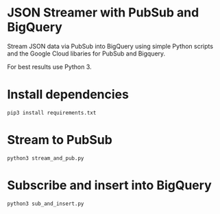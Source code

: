 # JSON Streamer with PubSub and BigQuery

Stream JSON data via PubSub into BigQuery using simple Python scripts and the Google Cloud libaries for PubSub and Bigquery. 
  
For best results use Python 3.

# Install dependencies

```
pip3 install requirements.txt
```

# Stream to PubSub

```
python3 stream_and_pub.py
```

# Subscribe and insert into BigQuery

```
python3 sub_and_insert.py
```
